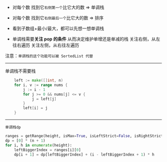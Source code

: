 - 对每个数 找到它`右侧第一个`比它大的数 => 单调栈
- 对每个数 找到它`右侧最后一个`比它大的数 => 排序

- 看到子数组+最小/最大，都可以先想一想单调栈
- 单调栈需要**关注 pop 的条件** 从而决定维护单增还是单减的栈
  关注右侧，从左往右遍历
  关注左侧，从右往左遍历

注意：`单调栈的这个功能可以被 SortedList 代替`

---

单调栈不需要栈

```go
	left := make([]int, n)
	for i, v := range nums {
		j := i - 1
		for j >= 0 && nums[j] <= v {
			j = left[j]
		}
		left[i] = j
	}
```

---

`单调栈dp`

```py
ranges = getRange(height, isMax=True, isLeftStrict=False, isRightStrict=False)
dp = [0] * (n + 1)
for i, h in enumerate(height):
    leftBiggerIndex = ranges[i][0]
    dp[i + 1] = dp[leftBiggerIndex] + (i - leftBiggerIndex + 1) * h
```
